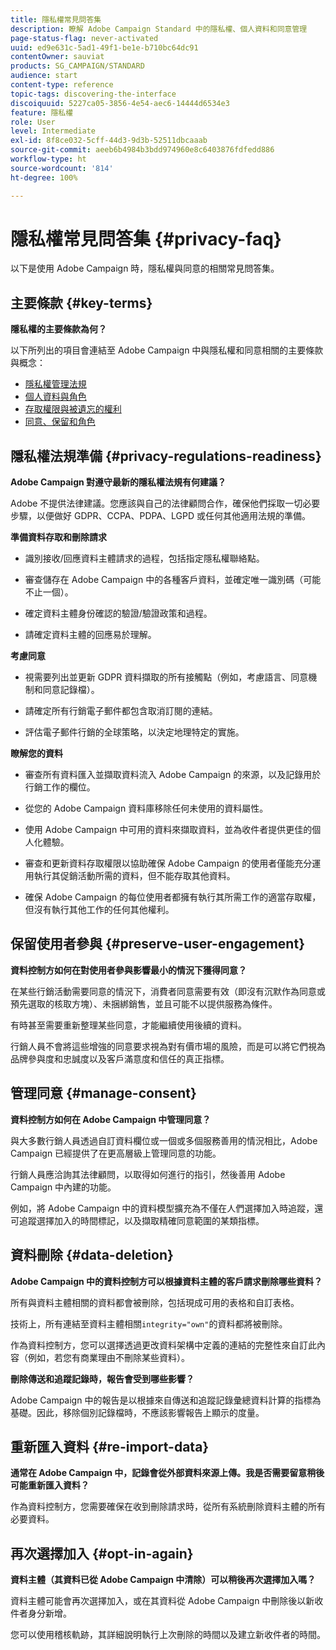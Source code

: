```yaml
---
title: 隱私權常見問答集
description: 瞭解 Adobe Campaign Standard 中的隱私權、個人資料和同意管理
page-status-flag: never-activated
uuid: ed9e631c-5ad1-49f1-be1e-b710bc64dc91
contentOwner: sauviat
products: SG_CAMPAIGN/STANDARD
audience: start
content-type: reference
topic-tags: discovering-the-interface
discoiquuid: 5227ca05-3856-4e54-aec6-14444d6534e3
feature: 隱私權
role: User
level: Intermediate
exl-id: 8f8ce032-5cff-44d3-9d3b-52511dbcaaab
source-git-commit: aeeb6b4984b3bdd974960e8c6403876fdfedd886
workflow-type: ht
source-wordcount: '814'
ht-degree: 100%

---
```


# 隱私權常見問答集 {#privacy-faq}

以下是使用 Adobe Campaign 時，隱私權與同意的相關常見問答集。

## 主要條款 {#key-terms}

**隱私權的主要條款為何？**

以下所列出的項目會連結至 Adobe Campaign 中與隱私權和同意相關的主要條款與概念：

* [隱私權管理法規](../../start/using/privacy-management.md#privacy-management-regulations)
* [個人資料與角色](../../start/using/privacy.md#personal-data)
* [存取權限與被遺忘的權利](../../start/using/privacy-management.md#right-access-forgotten)
* [同意、保留和角色](../../start/using/privacy-management.md#consent-retention-roles)

## 隱私權法規準備 {#privacy-regulations-readiness}

**Adobe Campaign 對遵守最新的隱私權法規有何建議？**

Adobe 不提供法律建議。您應該與自己的法律顧問合作，確保他們採取一切必要步驟，以便做好 GDPR、CCPA、PDPA、LGPD 或任何其他適用法規的準備。

**準備資料存取和刪除請求**

* 識別接收/回應資料主體請求的過程，包括指定隱私權聯絡點。

* 審查儲存在 Adobe Campaign 中的各種客戶資料，並確定唯一識別碼（可能不止一個）。

* 確定資料主體身份確認的驗證/驗證政策和過程。

* 請確定資料主體的回應易於理解。

**考慮同意**

* 視需要列出並更新 GDPR 資料擷取的所有接觸點（例如，考慮語言、同意機制和同意記錄檔）。

* 請確定所有行銷電子郵件都包含取消訂閱的連結。

* 評估電子郵件行銷的全球策略，以決定地理特定的實施。

**瞭解您的資料**

* 審查所有資料匯入並擷取資料流入 Adobe Campaign 的來源，以及記錄用於行銷工作的欄位。

* 從您的 Adobe Campaign 資料庫移除任何未使用的資料屬性。

* 使用 Adobe Campaign 中可用的資料來擷取資料，並為收件者提供更佳的個人化體驗。

* 審查和更新資料存取權限以協助確保 Adobe Campaign 的使用者僅能充分運用執行其促銷活動所需的資料，但不能存取其他資料。

* 確保 Adobe Campaign 的每位使用者都擁有執行其所需工作的適當存取權，但沒有執行其他工作的任何其他權利。

## 保留使用者參與 {#preserve-user-engagement}

**資料控制方如何在對使用者參與影響最小的情況下獲得同意？**

在某些行銷活動需要同意的情況下，消費者同意需要有效（即沒有沉默作為同意或預先選取的核取方塊）、未捆綁銷售，並且可能不以提供服務為條件。

有時甚至需要重新整理某些同意，才能繼續使用後續的資料。

行銷人員不會將這些增強的同意要求視為對有價市場的風險，而是可以將它們視為品牌參與度和忠誠度以及客戶滿意度和信任的真正指標。

## 管理同意 {#manage-consent}

**資料控制方如何在 Adobe Campaign 中管理同意？**

與大多數行銷人員透過自訂資料欄位或一個或多個服務善用的情況相比，Adobe Campaign 已經提供了在更高層級上管理同意的功能。

行銷人員應洽詢其法律顧問，以取得如何進行的指引，然後善用 Adobe Campaign 中內建的功能。

例如，將 Adobe Campaign 中的資料模型擴充為不僅在人們選擇加入時追蹤，還可追蹤選擇加入的時間標記，以及擷取精確同意範圍的某類指標。

## 資料刪除 {#data-deletion}

**Adobe Campaign 中的資料控制方可以根據資料主體的客戶請求刪除哪些資料？**

所有與資料主體相關的資料都會被刪除，包括現成可用的表格和自訂表格。

技術上，所有連結至資料主體相關`integrity="own"`的資料都將被刪除。

作為資料控制方，您可以選擇透過更改資料架構中定義的連結的完整性來自訂此內容（例如，若您有商業理由不刪除某些資料）。

**刪除傳送和追蹤記錄時，報告會受到哪些影響？**

Adobe Campaign 中的報告是以根據來自傳送和追蹤記錄彙總資料計算的指標為基礎。因此，移除個別記錄檔時，不應該影響報告上顯示的度量。

## 重新匯入資料 {#re-import-data}

**通常在 Adobe Campaign 中，記錄會從外部資料來源上傳。我是否需要留意稍後可能重新匯入資料？**

作為資料控制方，您需要確保在收到刪除請求時，從所有系統刪除資料主體的所有必要資料。

## 再次選擇加入 {#opt-in-again}

**資料主體（其資料已從 Adobe Campaign 中清除）可以稍後再次選擇加入嗎？**

資料主體可能會再次選擇加入，或在其資料從 Adobe Campaign 中刪除後以新收件者身分新增。

您可以使用稽核軌跡，其詳細說明執行上次刪除的時間以及建立新收件者的時間。
